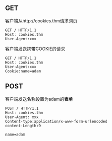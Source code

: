 ## GET

客户端从http://cookies.thm请求网页

```http
GET / HTTP/1.1
Host: cookies.thm
User-Agent:xxx
```

客户端发送携带COOKIE的请求

```http
GET / HTTP/1.1
Host: cookies.thm
User-Agent:xxx
Cookie:name=adam
```



## POST

客户端发送名称设置为adam的**表单**

```http
POST / HTTP/1.1	
Host: cookies.thm
User-Agent: xxx
Content-type:application/x-www-form-urlencoded
content-Length:9

name=adam
```

